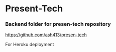 # Present-Tech 

### Backend folder for presen-tech repository 
https://github.com/ash413/presen-tech

For Heroku deployment